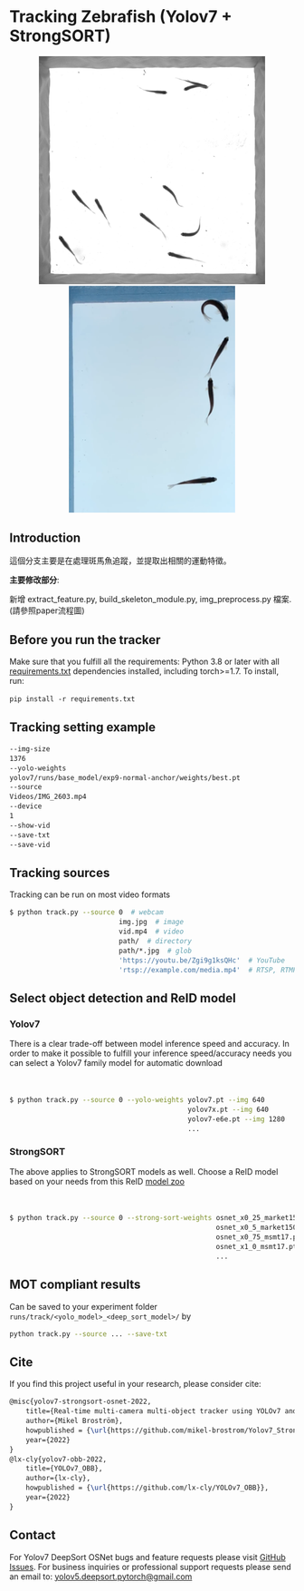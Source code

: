 # Tracking Zebrafish (Yolov7 + StrongSORT)





<div align="center">
<p>
<img src="MOT16_eval/CoreView.jpg" width="400"/> <img src="MOT16_eval/zebrafish.png" height="400"/> 
</p>
</div>


## Introduction

這個分支主要是在處理斑馬魚追蹤，並提取出相關的運動特徵。

**主要修改部分**:

新增 extract_feature.py, build_skeleton_module.py, img_preprocess.py 檔案.(請參照paper流程圖)

## Before you run the tracker

Make sure that you fulfill all the requirements: Python 3.8 or later with all [requirements.txt](https://github.com/mikel-brostrom/Yolov7_DeepSort_Pytorch/blob/master/requirements.txt) dependencies installed, including torch>=1.7. To install, run:

`pip install -r requirements.txt`

## Tracking setting example
```bash
--img-size
1376
--yolo-weights
yolov7/runs/base_model/exp9-normal-anchor/weights/best.pt
--source
Videos/IMG_2603.mp4
--device
1
--show-vid
--save-txt
--save-vid
```
## Tracking sources

Tracking can be run on most video formats

```bash
$ python track.py --source 0  # webcam
                           img.jpg  # image
                           vid.mp4  # video
                           path/  # directory
                           path/*.jpg  # glob
                           'https://youtu.be/Zgi9g1ksQHc'  # YouTube
                           'rtsp://example.com/media.mp4'  # RTSP, RTMP, HTTP stream
```


## Select object detection and ReID model

### Yolov7

There is a clear trade-off between model inference speed and accuracy. In order to make it possible to fulfill your inference speed/accuracy needs
you can select a Yolov7 family model for automatic download

```bash


$ python track.py --source 0 --yolo-weights yolov7.pt --img 640
                                            yolov7x.pt --img 640
                                            yolov7-e6e.pt --img 1280
                                            ...
```

### StrongSORT

The above applies to StrongSORT models as well. Choose a ReID model based on your needs from this ReID [model zoo](https://kaiyangzhou.github.io/deep-person-reid/MODEL_ZOO)

```bash


$ python track.py --source 0 --strong-sort-weights osnet_x0_25_market1501.pt
                                                   osnet_x0_5_market1501.pt
                                                   osnet_x0_75_msmt17.pt
                                                   osnet_x1_0_msmt17.pt
                                                   ...
```

## MOT compliant results

Can be saved to your experiment folder `runs/track/<yolo_model>_<deep_sort_model>/` by 

```bash
python track.py --source ... --save-txt
```


## Cite

If you find this project useful in your research, please consider cite:

```latex
@misc{yolov7-strongsort-osnet-2022,
    title={Real-time multi-camera multi-object tracker using YOLOv7 and StrongSORT with OSNet},
    author={Mikel Broström},
    howpublished = {\url{https://github.com/mikel-brostrom/Yolov7_StrongSORT_OSNet}},
    year={2022}
}
@lx-cly{yolov7-obb-2022,
    title={YOLOv7_OBB},
    author={lx-cly},
    howpublished = {\url{https://github.com/lx-cly/YOLOv7_OBB}},
    year={2022}
}
```

## Contact 

For Yolov7 DeepSort OSNet bugs and feature requests please visit [GitHub Issues](https://github.com/mikel-brostrom/Yolov7_StrongSORT_OSNet/issues). For business inquiries or professional support requests please send an email to: yolov5.deepsort.pytorch@gmail.com

